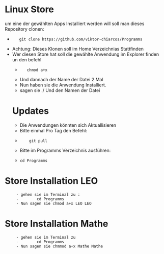 # Linux Store 

um eine der gewählten Apps Installiert werden will soll man dieses Repository clonen:
   -        git clone https://github.com/viktor-chiarcos/Programms
   -    Achtung: Dieses Klonen soll im Home Verzeichnias Stattfinden
   - Wer diesen Store hat soll die gewählte Anwendung im Explorer finden un den befehl
     -        chmod a+x
     -   Und dannach der Name der Datei 2 Mal
     -   Nun haben sie die Anwendung Installiert.
     -   sagen sie ./ Und den Namen der Datei 
 &nbsp;
     # Updates
      - Die Anwendungen könnten sich Aktuallisieren
      - Bitte einmal Pro Tag den Befehl:
      -         git pull
      - Bitte im Programms Verzeichnis ausführen:
      -     cd Programms
# Store Installation LEO
         - gehen sie im Terminal zu :
         -        cd Programms
         - Nun sagen sie chmod a+x LEO LEO
# Store Installation Mathe
         - gehen sie im Terminal zu
         -        cd Programms
         - Nun sagen sie chmmod a+x Mathe Mathe
